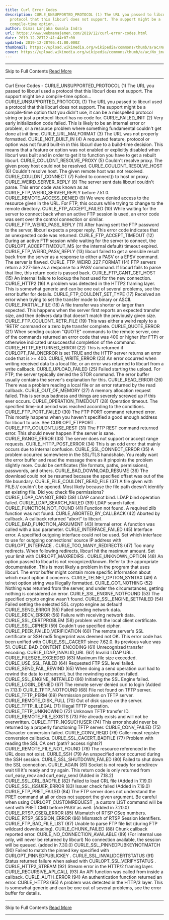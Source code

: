 ```yaml
---
title: Curl Error Codes
description: CURLE_UNSUPPORTED_PROTOCOL (1) The URL you passed to libcurl used a
  protocol that this libcurl does not support. The support might be a
  compile-time option...
author: Dimas Lanjaka Kumala Indra
url: https://www.webmanajemen.com/2019/12/curl-error-codes.html
date: 2019-12-28T12:41:44+07:00
updated: 2019-12-28T05:41:00.000Z
thumbnail: https://upload.wikimedia.org/wikipedia/commons/thumb/a/ac/No_image_available.svg/2048px-No_image_available.svg.png
cover: https://upload.wikimedia.org/wikipedia/commons/thumb/a/ac/No_image_available.svg/2048px-No_image_available.svg.png
---
```


<hr/> Skip to Full Contents <a href="https://www.webmanajemen.com/2019/12/curl-error-codes.html" rel="follow" class="button" id="read-more">Read More</a> <hr/> Curl Error Codes - CURLE_UNSUPPORTED_PROTOCOL (1) The URL you passed to libcurl used a protocol that this libcurl does not support. The support might be a compile-time option... CURLE_UNSUPPORTED_PROTOCOL (1) 
    The URL you passed to libcurl used a protocol that this libcurl does not     support. The support might be a compile-time option that you didn't use, it     can be a misspelled protocol string or just a protocol libcurl has no code     for. 
        CURLE_FAILED_INIT (2) 
    Very early initialization code failed. This is likely to be an internal     error or problem, or a resource problem where something fundamental     couldn't get done at init time. 
        CURLE_URL_MALFORMAT (3) 
    The URL was not properly formatted. 
        CURLE_NOT_BUILT_IN (4) 
    A requested feature, protocol or option was not found built-in in this     libcurl due to a build-time decision. This means that a feature or option     was not enabled or explicitly disabled when libcurl was built and in order     to get it to function you have to get a rebuilt libcurl. 
        CURLE_COULDNT_RESOLVE_PROXY (5) 
    Couldn't resolve proxy. The given proxy host could not be resolved. 
        CURLE_COULDNT_RESOLVE_HOST (6) 
    Couldn't resolve host. The given remote host was not resolved. 
        CURLE_COULDNT_CONNECT (7) 
    Failed to connect() to host or proxy. 
        CURLE_WEIRD_SERVER_REPLY (8) 
    The server sent data libcurl couldn't parse. This error code was known as     as CURLE_FTP_WEIRD_SERVER_REPLY before 7.51.0. 
        CURLE_REMOTE_ACCESS_DENIED (9) 
    We were denied access to the resource given in the URL. For FTP, this     occurs while trying to change to the remote directory. 
        CURLE_FTP_ACCEPT_FAILED (10) 
    While waiting for the server to connect back when an active FTP session is     used, an error code was sent over the control connection or similar. 
        CURLE_FTP_WEIRD_PASS_REPLY (11) 
    After having sent the FTP password to the server, libcurl expects a proper     reply. This error code indicates that an unexpected code was returned. 
        CURLE_FTP_ACCEPT_TIMEOUT (12) 
    During an active FTP session while waiting for the server to connect, the             CURLOPT_ACCEPTTIMEOUT_MS         (or the internal default) timeout expired. 
        CURLE_FTP_WEIRD_PASV_REPLY (13) 
    libcurl failed to get a sensible result back from the server as a response     to either a PASV or a EPSV command. The server is flawed. 
        CURLE_FTP_WEIRD_227_FORMAT (14) 
    FTP servers return a 227-line as a response to a PASV command. If libcurl     fails to parse that line, this return code is passed back. 
        CURLE_FTP_CANT_GET_HOST (15) 
    An internal failure to lookup the host used for the new connection. 
        CURLE_HTTP2 (16) 
    A problem was detected in the HTTP2 framing layer. This is somewhat generic     and can be one out of several problems, see the error buffer for details. 
        CURLE_FTP_COULDNT_SET_TYPE (17) 
    Received an error when trying to set the transfer mode to binary or ASCII. 
        CURLE_PARTIAL_FILE (18) 
    A file transfer was shorter or larger than expected. This happens when the     server first reports an expected transfer size, and then delivers data that     doesn't match the previously given size. 
        CURLE_FTP_COULDNT_RETR_FILE (19) 
    This was either a weird reply to a 'RETR' command or a zero byte transfer     complete. 
        CURLE_QUOTE_ERROR (21) 
    When sending custom "QUOTE" commands to the remote server, one of the     commands returned an error code that was 400 or higher (for FTP) or     otherwise indicated unsuccessful completion of the command. 
        CURLE_HTTP_RETURNED_ERROR (22) 
    This is returned if             CURLOPT_FAILONERROR         is set TRUE and the HTTP server returns an error code that is >= 400. 
        CURLE_WRITE_ERROR (23) 
    An error occurred when writing received data to a local file, or an error     was returned to libcurl from a write callback. 
        CURLE_UPLOAD_FAILED (25) 
    Failed starting the upload. For FTP, the server typically denied the STOR     command. The error buffer usually contains the server's explanation for     this. 
        CURLE_READ_ERROR (26) 
    There was a problem reading a local file or an error returned by the read     callback. 
        CURLE_OUT_OF_MEMORY (27) 
    A memory allocation request failed. This is serious badness and things are     severely screwed up if this ever occurs. 
        CURLE_OPERATION_TIMEDOUT (28) 
    Operation timeout. The specified time-out period was reached according to     the conditions. 
        CURLE_FTP_PORT_FAILED (30) 
    The FTP PORT command returned error. This mostly happens when you haven't     specified a good enough address for libcurl to use. See             CURLOPT_FTPPORT         . 
        CURLE_FTP_COULDNT_USE_REST (31) 
    The FTP REST command returned error. This should never happen if the server     is sane. 
        CURLE_RANGE_ERROR (33) 
    The server does not support or accept range requests. 
        CURLE_HTTP_POST_ERROR (34) 
    This is an odd error that mainly occurs due to internal confusion. 
        CURLE_SSL_CONNECT_ERROR (35) 
    A problem occurred somewhere in the SSL/TLS handshake. You really want the     error buffer and read the message there as it pinpoints the problem     slightly more. Could be certificates (file formats, paths, permissions),     passwords, and others. 
        CURLE_BAD_DOWNLOAD_RESUME (36) 
    The download could not be resumed because the specified offset was out of     the file boundary. 
        CURLE_FILE_COULDNT_READ_FILE (37) 
    A file given with FILE:// couldn't be opened. Most likely because the file     path doesn't identify an existing file. Did you check file permissions? 
        CURLE_LDAP_CANNOT_BIND (38) 
    LDAP cannot bind. LDAP bind operation failed. 
        CURLE_LDAP_SEARCH_FAILED (39) 
    LDAP search failed. 
        CURLE_FUNCTION_NOT_FOUND (41) 
    Function not found. A required zlib function was not found. 
        CURLE_ABORTED_BY_CALLBACK (42) 
    Aborted by callback. A callback returned "abort" to libcurl. 
        CURLE_BAD_FUNCTION_ARGUMENT (43) 
    Internal error. A function was called with a bad parameter. 
        CURLE_INTERFACE_FAILED (45) 
    Interface error. A specified outgoing interface could not be used. Set     which interface to use for outgoing connections' source IP address with             CURLOPT_INTERFACE         . 
        CURLE_TOO_MANY_REDIRECTS (47) 
    Too many redirects. When following redirects, libcurl hit the maximum     amount. Set your limit with             CURLOPT_MAXREDIRS         . 
        CURLE_UNKNOWN_OPTION (48) 
    An option passed to libcurl is not recognized/known. Refer to the     appropriate documentation. This is most likely a problem in the program     that uses libcurl. The error buffer might contain more specific information     about which exact option it concerns. 
        CURLE_TELNET_OPTION_SYNTAX (49) 
    A telnet option string was Illegally formatted. 
        CURLE_GOT_NOTHING (52) 
    Nothing was returned from the server, and under the circumstances, getting     nothing is considered an error. 
        CURLE_SSL_ENGINE_NOTFOUND (53) 
    The specified crypto engine wasn't found. 
        CURLE_SSL_ENGINE_SETFAILED (54) 
    Failed setting the selected SSL crypto engine as default! 
        CURLE_SEND_ERROR (55) 
    Failed sending network data. 
        CURLE_RECV_ERROR (56) 
    Failure with receiving network data. 
        CURLE_SSL_CERTPROBLEM (58) 
    problem with the local client certificate. 
        CURLE_SSL_CIPHER (59) 
    Couldn't use specified cipher. 
        CURLE_PEER_FAILED_VERIFICATION (60) 
    The remote server's SSL certificate or SSH md5 fingerprint was deemed not     OK. This error code has been unified with CURLE_SSL_CACERT since 7.62.0.     Its previous value was 51. 
        CURLE_BAD_CONTENT_ENCODING (61) 
    Unrecognized transfer encoding. 
        CURLE_LDAP_INVALID_URL (62) 
    Invalid LDAP URL. 
        CURLE_FILESIZE_EXCEEDED (63) 
    Maximum file size exceeded. 
        CURLE_USE_SSL_FAILED (64) 
    Requested FTP SSL level failed. 
        CURLE_SEND_FAIL_REWIND (65) 
    When doing a send operation curl had to rewind the data to retransmit, but     the rewinding operation failed. 
        CURLE_SSL_ENGINE_INITFAILED (66) 
    Initiating the SSL Engine failed. 
        CURLE_LOGIN_DENIED (67) 
    The remote server denied curl to login (Added in 7.13.1) 
        CURLE_TFTP_NOTFOUND (68) 
    File not found on TFTP server. 
        CURLE_TFTP_PERM (69) 
    Permission problem on TFTP server. 
        CURLE_REMOTE_DISK_FULL (70) 
    Out of disk space on the server. 
        CURLE_TFTP_ILLEGAL (71) 
    Illegal TFTP operation. 
        CURLE_TFTP_UNKNOWNID (72) 
    Unknown TFTP transfer ID. 
        CURLE_REMOTE_FILE_EXISTS (73) 
    File already exists and will not be overwritten. 
        CURLE_TFTP_NOSUCHUSER (74) 
    This error should never be returned by a properly functioning TFTP server. 
        CURLE_CONV_FAILED (75) 
    Character conversion failed. 
        CURLE_CONV_REQD (76) 
    Caller must register conversion callbacks. 
        CURLE_SSL_CACERT_BADFILE (77) 
    Problem with reading the SSL CA cert (path? access rights?) 
        CURLE_REMOTE_FILE_NOT_FOUND (78) 
    The resource referenced in the URL does not exist. 
        CURLE_SSH (79) 
    An unspecified error occurred during the SSH session. 
        CURLE_SSL_SHUTDOWN_FAILED (80) 
    Failed to shut down the SSL connection. 
        CURLE_AGAIN (81) 
    Socket is not ready for send/recv wait till it's ready and try again. This     return code is only returned from             curl_easy_recv         and             curl_easy_send         (Added in 7.18.2) 
        CURLE_SSL_CRL_BADFILE (82) 
    Failed to load CRL file (Added in 7.19.0) 
        CURLE_SSL_ISSUER_ERROR (83) 
    Issuer check failed (Added in 7.19.0) 
        CURLE_FTP_PRET_FAILED (84) 
    The FTP server does not understand the PRET command at all or does not     support the given argument. Be careful when using             CURLOPT_CUSTOMREQUEST         , a custom LIST command will be sent with PRET CMD before PASV as well.     (Added in 7.20.0) 
        CURLE_RTSP_CSEQ_ERROR (85) 
    Mismatch of RTSP CSeq numbers. 
        CURLE_RTSP_SESSION_ERROR (86) 
    Mismatch of RTSP Session Identifiers. 
        CURLE_FTP_BAD_FILE_LIST (87) 
    Unable to parse FTP file list (during FTP wildcard downloading). 
        CURLE_CHUNK_FAILED (88) 
    Chunk callback reported error. 
        CURLE_NO_CONNECTION_AVAILABLE (89) 
    (For internal use only, will never be returned by libcurl) No connection     available, the session will be queued. (added in 7.30.0) 
        CURLE_SSL_PINNEDPUBKEYNOTMATCH (90) 
    Failed to match the pinned key specified with             CURLOPT_PINNEDPUBLICKEY         . 
        CURLE_SSL_INVALIDCERTSTATUS (91) 
    Status returned failure when asked with             CURLOPT_SSL_VERIFYSTATUS         . 
        CURLE_HTTP2_STREAM (92) 
    Stream error in the HTTP/2 framing layer. 
        CURLE_RECURSIVE_API_CALL (93) 
    An API function was called from inside a callback. 
        CURLE_AUTH_ERROR (94) 
    An authentication function returned an error. 
        CURLE_HTTP3 (95) 
    A problem was detected in the HTTP/3 layer. This is somewhat generic and     can be one out of several problems, see the error buffer for details. <hr/> Skip to Full Contents <a href="https://www.webmanajemen.com/2019/12/curl-error-codes.html" rel="follow" class="button" id="read-more">Read More</a> <hr/>